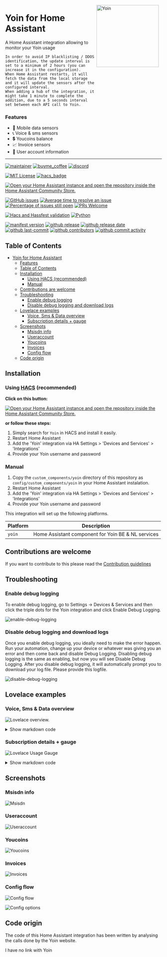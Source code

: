 <img src="https://github.com/geertmeersman/yoin/raw/main/images/brand/logo.png"
     alt="Yoin"
     align="right"
     style="width: 200px;margin-right: 10px;" />

# Yoin for Home Assistant

A Home Assistant integration allowing to monitor your Yoin usage

```text
In order to avoid IP blacklisting / DDOS identification, the update interval is set to a minimum of 2 hours (you can increase it in the configuration).
When Home Assistant restarts, it will fetch the data from the local storage and it will update the sensors after the configured interval.
When adding a hub of the integration, it might take 1 minute to complete the addition, due to a 5 seconds interval set between each API call to Yoin.
```

### Features

- 📱 Mobile data sensors
- 📞 Voice & sms sensors
- 💲 Youcoins balance
- 📈 Invoice sensors
- 👱 User account information

---

<!-- [START BADGES] -->
<!-- Please keep comment here to allow auto update -->

[![maintainer](https://img.shields.io/badge/maintainer-Geert%20Meersman-green?style=for-the-badge&logo=github)](https://github.com/geertmeersman)
[![buyme_coffee](https://img.shields.io/badge/Buy%20me%20an%20Omer-donate-yellow?style=for-the-badge&logo=buymeacoffee)](https://www.buymeacoffee.com/geertmeersman)
[![discord](https://img.shields.io/discord/1094977038269546576?style=for-the-badge&logo=discord)](https://discord.gg/JpjHptEN2D)

[![MIT License](https://img.shields.io/github/license/geertmeersman/yoin?style=flat-square)](https://github.com/geertmeersman/yoin/blob/master/LICENSE)
[![hacs_badge](https://img.shields.io/badge/HACS-Default-41BDF5.svg?style=flat-square)](https://github.com/hacs/integration)

[![Open your Home Assistant instance and open the repository inside the Home Assistant Community Store.](https://my.home-assistant.io/badges/hacs_repository.svg?style=flat-square)](https://my.home-assistant.io/redirect/hacs_repository/?owner=geertmeersman&repository=yoin&category=integration)

[![GitHub issues](https://img.shields.io/github/issues/geertmeersman/yoin)](https://github.com/geertmeersman/yoin/issues)
[![Average time to resolve an issue](http://isitmaintained.com/badge/resolution/geertmeersman/yoin.svg)](http://isitmaintained.com/project/geertmeersman/yoin)
[![Percentage of issues still open](http://isitmaintained.com/badge/open/geertmeersman/yoin.svg)](http://isitmaintained.com/project/geertmeersman/yoin)
[![PRs Welcome](https://img.shields.io/badge/PRs-Welcome-brightgreen.svg)](https://github.com/geertmeersman/yoin/pulls)

[![Hacs and Hassfest validation](https://github.com/geertmeersman/yoin/actions/workflows/validate.yml/badge.svg)](https://github.com/geertmeersman/yoin/actions/workflows/validate.yml)
[![Python](https://img.shields.io/badge/Python-FFD43B?logo=python)](https://github.com/geertmeersman/yoin/search?l=python)

[![manifest version](https://img.shields.io/github/manifest-json/v/geertmeersman/yoin/master?filename=custom_components%2Fyoin%2Fmanifest.json)](https://github.com/geertmeersman/yoin)
[![github release](https://img.shields.io/github/v/release/geertmeersman/yoin?logo=github)](https://github.com/geertmeersman/yoin/releases)
[![github release date](https://img.shields.io/github/release-date/geertmeersman/yoin)](https://github.com/geertmeersman/yoin/releases)
[![github last-commit](https://img.shields.io/github/last-commit/geertmeersman/yoin)](https://github.com/geertmeersman/yoin/commits)
[![github contributors](https://img.shields.io/github/contributors/geertmeersman/yoin)](https://github.com/geertmeersman/yoin/graphs/contributors)
[![github commit activity](https://img.shields.io/github/commit-activity/y/geertmeersman/yoin?logo=github)](https://github.com/geertmeersman/yoin/commits/main)

<!-- [END BADGES] -->

## Table of Contents

- [Yoin for Home Assistant](#yoin-for-home-assistant)
    - [Features](#features)
  - [Table of Contents](#table-of-contents)
  - [Installation](#installation)
    - [Using HACS (recommended)](#using-hacs-recommended)
    - [Manual](#manual)
  - [Contributions are welcome](#contributions-are-welcome)
  - [Troubleshooting](#troubleshooting)
    - [Enable debug logging](#enable-debug-logging)
    - [Disable debug logging and download logs](#disable-debug-logging-and-download-logs)
  - [Lovelace examples](#lovelace-examples)
    - [Voice, Sms \& Data overview](#voice-sms--data-overview)
    - [Subscription details + gauge](#subscription-details--gauge)
  - [Screenshots](#screenshots)
    - [Msisdn info](#msisdn-info)
    - [Useraccount](#useraccount)
    - [Youcoins](#youcoins)
    - [Invoices](#invoices)
    - [Config flow](#config-flow)
  - [Code origin](#code-origin)

## Installation

### Using [HACS](https://hacs.xyz/) (recommended)

**Click on this button:**

[![Open your Home Assistant instance and open the repository inside the Home Assistant Community Store.](https://my.home-assistant.io/badges/hacs_repository.svg?style=flat-square)](https://my.home-assistant.io/redirect/hacs_repository/?owner=geertmeersman&repository=yoin&category=integration)

**or follow these steps:**

1. Simply search for `Yoin` in HACS and install it easily.
2. Restart Home Assistant
3. Add the 'Yoin' integration via HA Settings > 'Devices and Services' > 'Integrations'
4. Provide your Yoin username and password

### Manual

1. Copy the `custom_components/yoin` directory of this repository as `config/custom_components/yoin` in your Home Assistant instalation.
2. Restart Home Assistant
3. Add the 'Yoin' integration via HA Settings > 'Devices and Services' > 'Integrations'
4. Provide your Yoin username and password

This integration will set up the following platforms.

| Platform  | Description                                           |
| --------- | ----------------------------------------------------- |
| `yoin` | Home Assistant component for Yoin BE & NL services |

## Contributions are welcome

If you want to contribute to this please read the [Contribution guidelines](CONTRIBUTING.md)

## Troubleshooting

### Enable debug logging

To enable debug logging, go to Settings -> Devices & Services and then click the triple dots for the Yoin integration and click Enable Debug Logging.

![enable-debug-logging](https://raw.githubusercontent.com/geertmeersman/yoin/main/images/screenshots/enable-debug-logging.gif)

### Disable debug logging and download logs

Once you enable debug logging, you ideally need to make the error happen. Run your automation, change up your device or whatever was giving you an error and then come back and disable Debug Logging. Disabling debug logging is the same as enabling, but now you will see Disable Debug Logging. After you disable debug logging, it will automatically prompt you to download your log file. Please provide this logfile.

![disable-debug-logging](https://raw.githubusercontent.com/geertmeersman/yoin/main/images/screenshots/disable-debug-logging.gif)

## Lovelace examples

### Voice, Sms & Data overview

![Lovelace overview.](https://github.com/geertmeersman/yoin/raw/main/images/screenshots/lovelace_overview.png)

<details><summary>Show markdown code</summary>

**Replace &lt;mobile_number&gt; by your mobile number**

```yaml
type: custom:button-card
variables:
  var_call: '[[[ return states["sensor.yoin_<mobile_number>_voice_sms"].attributes;]]]'
  var_internet: '[[[ return states["sensor.yoin_<mobile_number>_data"].attributes;]]]'
  var_remaining: >-
    [[[ return
    states["sensor.yoin_<mobile_number>_remaining_days"].attributes;]]]
styles:
  grid:
    - grid-template-areas: "'balance' 'product'"
    - grid-template-rows: 1fr
  card:
    - padding: 0px
custom_fields:
  balance:
    card:
      type: custom:button-card
      styles:
        grid:
          - grid-template-areas: "'minuten data sms'"
          - grid-template-columns: 1fr 1fr 1fr
        card:
          - padding: 0px
      custom_fields:
        minuten:
          card:
            show_name: true
            show_icon: false
            name: '[[[ return "belminuten" ]]]'
            type: custom:button-card
            tap_action:
              action: navigate
              navigation_path: /lovelace/abonnementen
            custom_fields:
              totaal: |
                [[[
                  return 'van de '+variables.var_call.BundleDurationWithUnits+' gebruikt'
                ]]]
              gebruikt: |
                [[[
                  return variables.var_call.UsedAmount+''
                ]]]
            styles:
              custom_fields:
                gebruikt:
                  - font-size: 20px
                totaal:
                  - font-size: 10px
              grid:
                - grid-template-areas: '"gebruikt" "n" "totaal"'
              label:
                - font-size: 20px
              card:
                - background: >-
                    [[[ return
                    variables.var_call.used_percentage>90?"red":"#398087" ]]]
                - background-size: cover
                - background-position: center
                - font-weight: bold
                - font-family: Helvetica
                - font-size: 13px
        data:
          card:
            show_name: true
            show_icon: false
            name: '[[[ return "mobiele data" ]]]'
            type: custom:button-card
            tap_action:
              action: navigate
              navigation_path: /lovelace/abonnementen
            custom_fields:
              totaal: |
                [[[
                  return 'van de '+variables.var_internet.BundleDurationWithUnits+' gebruikt'
                ]]]
              resterend: |
                [[[
                  return Math.ceil(variables.var_internet.Percentage)+'%'
                ]]]
            styles:
              custom_fields:
                resterend:
                  - font-size: 20px
                totaal:
                  - font-size: 10px
              grid:
                - grid-template-areas: '"resterend" "n" "totaal"'
              label:
                - font-size: 20px
              card:
                - background: >-
                    [[[ return
                    variables.var_internet.used_percentage>90?"red":"#00a5db"
                    ]]]
                - background-size: cover
                - background-position: center
                - font-weight: bold
                - font-family: Helvetica
                - font-size: 13px
        sms:
          card:
            show_name: true
            show_icon: false
            name: '[[[ return "sms''en" ]]]'
            type: custom:button-card
            tap_action:
              action: navigate
              navigation_path: /lovelace/abonnementen
            custom_fields:
              totaal: |
                [[[
                  return 'van de '+variables.var_call.BundleDurationWithUnits.replace(' Min', '')+' gebruikt'
                ]]]
              gebruikt: |
                [[[
                  return variables.var_call.UsedAmount+''
                ]]]
            styles:
              custom_fields:
                gebruikt:
                  - font-size: 20px
                totaal:
                  - font-size: 10px
              grid:
                - grid-template-areas: '"gebruikt" "n" "totaal"'
              label:
                - font-size: 20px
              card:
                - background: >-
                    [[[ return variables.var_call.Percentage>90?"red":"#8d7fdb"
                    ]]]
                - background-size: cover
                - background-position: center
                - font-weight: bold
                - font-family: Helvetica
                - font-size: 13px
  product:
    card:
      type: markdown
      content: >
        ###### Nog
        {{state_attr('sensor.yoin_<mobile_number>_remaining_days','NumberOfRemainingDays')|int}}
        dagen | Vervalt op
        {{state_attr('sensor.yoin_<mobile_number>_remaining_days','StartDate')}}
```

</details>

### Subscription details + gauge

![Lovelace Usage Gauge](https://github.com/geertmeersman/yoin/raw/main/images/screenshots/lovelace_usage_gauge.png)

<details><summary>Show markdown code</summary>

**Replace &lt;mobile_number&gt; by your mobile number**

```yaml
type: vertical-stack
cards:
  - type: markdown
    content: >
      # Username : {{ states["sensor.yoin_<mobile_number>_data"].state|int}}%

      Product: {{
      states["sensor.yoin_<mobile_number>_abonnement_type"].attributes.friendly_name
      }}

      Data verbruikt: {{
      states["sensor.yoin_<mobile_number>_data"].attributes.UsedAmount}}/{{
      states["sensor.yoin_<mobile_number>_data"].attributes.BundleDurationWithUnits}}

      Voice/sms verbruikt: {{
      states["sensor.yoin_<mobile_number>_voice_sms"].attributes.UsedAmount}}/{{
      states["sensor.yoin_<mobile_number>_voice_sms"].attributes.BundleDurationWithUnits}}

      Nog {{ states["sensor.yoin_<mobile_number>_remaining_days"].state }} dagen
      resterend in de huidige periode

      Laatste update:
      {{state_attr('sensor.yoin_<mobile_number>_sim_info','last_synced') |
      as_timestamp | timestamp_custom("%d-%m-%Y %H:%M")}}
    style: |
      ha-card {
        background: {% if(states.sensor.yoin_<mobile_number>_data.state|int > 90) %}red{% elif(states.sensor.yoin_<mobile_number>_data.state|int > 80) %}orange{% else %}green{%- endif %};
        background-image: url(https://github.com/geertmeersman/yoin/raw/main/images/brand/logo_text.png);
        background-size: cover;
        background-position: center;
        font-weight: bold;
        font-family: Helvetica;
        font-size: 13px;
      }
  - type: custom:dual-gauge-card
    title: Username
    min: 0
    max: 100
    shadeInner: true
    cardwidth: 350
    outer:
      entity: sensor.yoin_<mobile_number>_data
      label: gebruikt
      min: 0
      max: 100
      unit: "%"
      colors:
        - color: var(--label-badge-green)
          value: 0
        - color: var(--label-badge-yellow)
          value: 60
        - color: var(--label-badge-red)
          value: 80
    inner:
      entity: sensor.yoin_<mobile_number>_remaining_days
      label: period
      attribute: period_percentage_completed
      min: 0
      max: 100
      unit: "%"
```

</details>

## Screenshots

### Msisdn info

![Msisdn](https://github.com/geertmeersman/yoin/raw/main/images/screenshots/msisdn.png)

### Useraccount

![Useraccount](https://github.com/geertmeersman/yoin/raw/main/images/screenshots/useraccount.png)

### Youcoins

![Youcoins](https://github.com/geertmeersman/yoin/raw/main/images/screenshots/youcoins.png)

### Invoices

![Invoices](https://github.com/geertmeersman/yoin/raw/main/images/screenshots/invoices.png)

### Config flow

![Config flow](https://github.com/geertmeersman/yoin/raw/main/images/screenshots/config_flow.png)

![Config options](https://github.com/geertmeersman/yoin/raw/main/images/screenshots/config_options.png)

## Code origin

The code of this Home Assistant integration has been written by analysing the calls done by the Yoin website.

I have no link with Yoin
